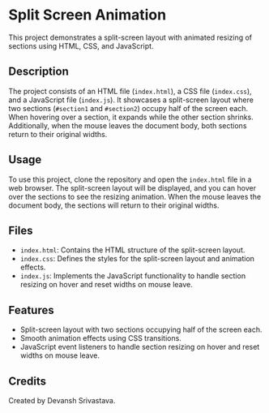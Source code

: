 # Split Screen Animation

This project demonstrates a split-screen layout with animated resizing of sections using HTML, CSS, and JavaScript.

## Description

The project consists of an HTML file (`index.html`), a CSS file (`index.css`), and a JavaScript file (`index.js`). It showcases a split-screen layout where two sections (`#section1` and `#section2`) occupy half of the screen each. When hovering over a section, it expands while the other section shrinks. Additionally, when the mouse leaves the document body, both sections return to their original widths.

## Usage

To use this project, clone the repository and open the `index.html` file in a web browser. The split-screen layout will be displayed, and you can hover over the sections to see the resizing animation. When the mouse leaves the document body, the sections will return to their original widths.

## Files

- `index.html`: Contains the HTML structure of the split-screen layout.
- `index.css`: Defines the styles for the split-screen layout and animation effects.
- `index.js`: Implements the JavaScript functionality to handle section resizing on hover and reset widths on mouse leave.

## Features

- Split-screen layout with two sections occupying half of the screen each.
- Smooth animation effects using CSS transitions.
- JavaScript event listeners to handle section resizing on hover and reset widths on mouse leave.


## Credits

Created by Devansh Srivastava.
